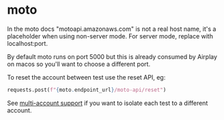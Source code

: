 # moto

In the moto docs "motoapi.amazonaws.com" is not a real host name, it's a placeholder when using non-server mode. For server mode, replace with localhost:port.

By default moto runs on port 5000 but this is already consumed by Airplay on macos so you'll want to choose a different port.

To reset the account between test use the reset API, eg:

```python
requests.post(f"{moto.endpoint_url}/moto-api/reset")
```

See [multi-account support](https://docs.getmoto.org/en/latest/docs/multi_account.html) if you want to isolate each test to a different account.
